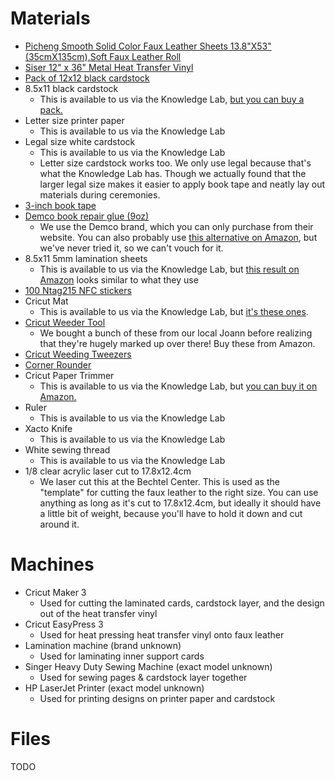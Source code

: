 # Materials

- [Picheng Smooth Solid Color Faux Leather Sheets 13.8"X53"(35cmX135cm),Soft Faux Leather Roll](https://www.amazon.com/dp/B09ZB26K19?amp=&crid=2MI2UCXOBTIJ4&th=1)
- [Siser 12" x 36" Metal Heat Transfer Vinyl](https://www.joann.com/siser-12in-x-36in-metal-heat-transfer-vinyl/18669226.html)
- [Pack of 12x12 black cardstock](https://www.joann.com/40-sheet-12in-x-12in-black-solid-core-cardstock-paper-pack-by-park-lane/17297391.html)
- 8.5x11 black cardstock
  - This is available to us via the Knowledge Lab, [but you can buy a pack.](https://www.joann.com/50-sheet-8.5in-x-11in-black-solid-core-cardstock-paper-pack-by-park-lane/16774465.html)
- Letter size printer paper
  - This is available to us via the Knowledge Lab
- Legal size white cardstock
  - This is available to us via the Knowledge Lab
  - Letter size cardstock works too. We only use legal because that's what the Knowledge Lab has. Though we actually found that the larger legal size makes it easier to apply book tape and neatly lay out materials during ceremonies.
- [3-inch book tape](https://a.co/d/fYijjoO)
- [Demco book repair glue (9oz)](https://www.demco.com/demco-reg-norbond-trade-liquid-plastic-adhesive-glue)
  - We use the Demco brand, which you can only purchase from their website. You can also probably use [this alternative on Amazon](https://a.co/d/fyeSDRr), but we've never tried it, so we can't vouch for it.
- 8.5x11 5mm lamination sheets
  - This is available to us via the Knowledge Lab, but [this result on Amazon](https://a.co/d/ajiOzw9) looks similar to what they use
- [100 Ntag215 NFC stickers](https://a.co/d/9JDpLAY)
- Cricut Mat
  - This is available to us via the Knowledge Lab, but [it's these ones](https://a.co/d/aZWOABL).
- [Cricut Weeder Tool](https://a.co/d/12KpJyC)
  - We bought a bunch of these from our local Joann before realizing that they're hugely marked up over there! Buy these from Amazon.
- [Cricut Weeding Tweezers](https://a.co/d/dsz49RZ)
- [Corner Rounder](https://a.co/d/fPIrw2R)
- Cricut Paper Trimmer
  - This is available to us via the Knowledge Lab, but [you can buy it on Amazon.](https://a.co/d/b7VGXfK)
- Ruler
  - This is available to us via the Knowledge Lab
- Xacto Knife
  - This is available to us via the Knowledge Lab
- White sewing thread
  - This is available to us via the Knowledge Lab
- 1/8 clear acrylic laser cut to 17.8x12.4cm
  - We laser cut this at the Bechtel Center. This is used as the "template" for cutting the faux leather to the right size. You can use anything as long as it's cut to 17.8x12.4cm, but ideally it should have a little bit of weight, because you'll have to hold it down and cut around it.

# Machines

- Cricut Maker 3
  - Used for cutting the laminated cards, cardstock layer, and the design out of the heat transfer vinyl
- Cricut EasyPress 3
  - Used for heat pressing heat transfer vinyl onto faux leather
- Lamination machine (brand unknown)
  - Used for laminating inner support cards
- Singer Heavy Duty Sewing Machine (exact model unknown)
  - Used for sewing pages & cardstock layer together
- HP LaserJet Printer (exact model unknown)
  - Used for printing designs on printer paper and cardstock

# Files

TODO
